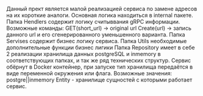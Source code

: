 Данный прект является малой реализацией сервиса по замене адресов на их короткие аналоги.
Основная логика находиться в internal пакете.
Папка Hendlers содержит логику считыввания gRPC информации.
    Возможные команды:
        GET(short_url) -> original url
        Create(url) -> запись данного url и его сгенерированного уменьшенного варианта.
Папка Servises содержит бизнес логику сервиса.
Папка Utils необходимые дополнительные функции бизнес лигики
Папка Repository имеет в себе 2 реализации хранилища данных postgreSQL и inmemory в соответствующих папках, и так же ряд
технических структур.
Сервис обёрнут в Docker контейнер, при запуске тип хранилища передаётся в виде переменной окружения или флага.
Возможные значения: postgre||inmemory
Entity - хранилище сущностей с которыми работает сервис.